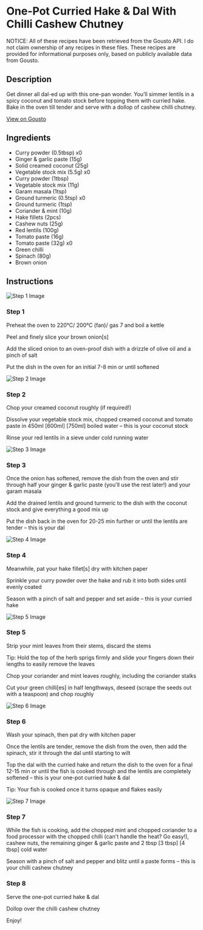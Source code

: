 # One-Pot Curried Hake & Dal With Chilli Cashew Chutney

NOTICE: All of these recipes have been retrieved from the Gousto API. I do not claim ownership of any recipes in these files. These recipes are provided for informational purposes only, based on publicly available data from Gousto.

## Description

Get dinner all dal-ed up with this one-pan wonder. You’ll simmer lentils in a spicy coconut and tomato stock before topping them with curried hake. Bake in the oven till tender and serve with a dollop of cashew chilli chutney.

[View on Gousto](https://www.gousto.co.uk/recipes/cookbook/one-pot-curried-hake-dal-with-chilli-cashew-chutney)

## Ingredients

- Curry powder (0.5tbsp) x0
- Ginger & garlic paste (15g)
- Solid creamed coconut (25g)
- Vegetable stock mix (5.5g) x0
- Curry powder (1tbsp)
- Vegetable stock mix (11g)
- Garam masala (1tsp)
- Ground turmeric (0.5tsp) x0
- Ground turmeric (1tsp)
- Coriander & mint (10g)
- Hake fillets (2pcs)
- Cashew nuts (25g)
- Red lentils (100g)
- Tomato paste (16g)
- Tomato paste (32g) x0
- Green chilli
- Spinach (80g)
- Brown onion

## Instructions

![Step 1 Image](https://production-media.gousto.co.uk/cms/recipe-step-image/Step-1-1676307312788-x200.jpg)

### Step 1

Preheat the oven to 220°C/ 200°C (fan)/ gas 7 and boil a kettle

Peel and finely slice your brown onion[s]

Add the sliced onion to an oven-proof dish with a drizzle of olive oil and a pinch of salt

Put the dish in the oven for an initial 7-8 min or until softened

![Step 2 Image](https://production-media.gousto.co.uk/cms/recipe-step-image/Step-2-1676307321374-x200.jpg)

### Step 2

Chop your creamed coconut roughly (if required!)

Dissolve your vegetable stock mix, chopped creamed coconut and tomato paste in 450ml <span class="text-purple">[600ml]</span><span class="text-danger"> [750ml]</span> boiled water – this is your coconut stock

Rinse your red lentils in a sieve under cold running water

![Step 3 Image](https://production-media.gousto.co.uk/cms/recipe-step-image/Step-3-1676307334324-x200.jpg)

### Step 3

Once the onion has softened, remove the dish from the oven and stir through half your ginger & garlic paste (you'll use the rest later!) and your garam masala

Add the drained lentils and ground turmeric to the dish with the coconut stock and give everything a good mix up

Put the dish back in the oven for 20-25 min further or until the lentils are tender – this is your dal

![Step 4 Image](https://production-media.gousto.co.uk/cms/recipe-step-image/Step-4-1676307343211-x200.jpg)

### Step 4

Meanwhile, pat your hake fillet[s] dry with kitchen paper

Sprinkle your curry powder over the hake and rub it into both sides until evenly coated

Season with a pinch of salt and pepper and set aside – this is your curried hake

![Step 5 Image](https://production-media.gousto.co.uk/cms/recipe-step-image/Step-5-1676307351705-x200.jpg)

### Step 5

Strip your mint leaves from their stems, discard the stems

Tip: Hold the top of the herb sprigs firmly and slide your fingers down their lengths to easily remove the leaves

Chop your coriander and mint leaves roughly, including the coriander stalks

Cut your green chilli[es] in half lengthways, deseed (scrape the seeds out with a teaspoon) and chop roughly

![Step 6 Image](https://production-media.gousto.co.uk/cms/recipe-step-image/Step-6-1676307358722-x200.jpg)

### Step 6

Wash your spinach, then pat dry with kitchen paper

Once the lentils are tender, remove the dish from the oven, then add the spinach, stir it through the dal until starting to wilt

Top the dal with the curried hake and return the dish to the oven for a final 12-15 min or until the fish is cooked through and the lentils are completely softened – this is your one-pot curried hake & dal

Tip: Your fish is cooked once it turns opaque and flakes easily

![Step 7 Image](https://production-media.gousto.co.uk/cms/recipe-step-image/Step-7-1676307369036-x200.jpg)

### Step 7

While the fish is cooking, add the chopped mint and chopped coriander to a food processor with the chopped chilli (can't handle the heat? Go easy!), cashew nuts, the remaining ginger & garlic paste and 2 tbsp <span class="text-purple">[3 tbsp]</span><span class="text-danger"> [4 tbsp]</span> cold water

Season with a pinch of salt and pepper and blitz until a paste forms – this is your chilli cashew chutney

### Step 8

Serve the one-pot curried hake & dal

Dollop over the chilli cashew chutney

Enjoy!

